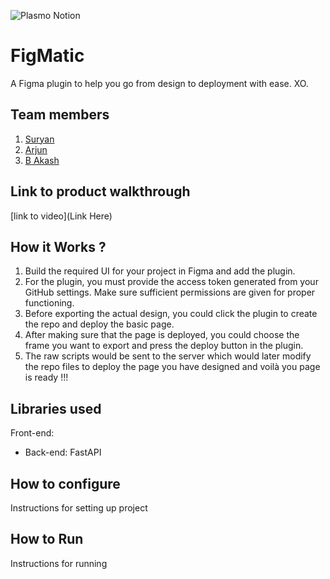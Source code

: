 ![Plasmo Notion](https://github.com/TH-Activities/saturday-hack-night-template/assets/64391274/85d3fbb8-aed6-4751-b051-4539df392f1a)


# FigMatic
A Figma plugin to help you go from design to deployment with ease. XO.
## Team members
1. [Suryan](https://github.com/suryan-s)
2. [Arjun](https://github.com/arjunindia)
3. [B Akash](https://github.com/AkashKannan2003)
## Link to product walkthrough
[link to video](Link Here)
## How it Works ?
1. Build the required UI for your project in Figma and add the plugin.
2. For the plugin, you must provide the access token generated from your GitHub settings. Make sure sufficient permissions are given for proper functioning.
3. Before exporting the actual design, you could click the plugin to create the repo and deploy the basic page.
4. After making sure that the page is deployed, you could choose the frame you want to export and press the deploy button in the plugin.
5. The raw scripts would be sent to the server which would later modify the repo files to deploy the page you have designed and voilà you page is ready !!!
## Libraries used
Front-end:
- Back-end: FastAPI 
## How to configure
Instructions for setting up project
## How to Run
Instructions for running
